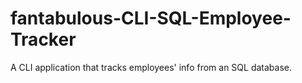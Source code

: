 # fantabulous-CLI-SQL-Employee-Tracker
A CLI application that tracks employees' info from an SQL database.
